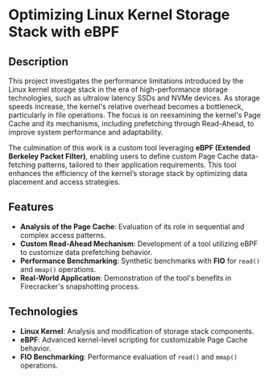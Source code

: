 # Optimizing Linux Kernel Storage Stack with eBPF

## Description

This project investigates the performance limitations introduced by the Linux kernel storage stack in the era of high-performance storage technologies, such as ultralow latency SSDs and NVMe devices. As storage speeds increase, the kernel's relative overhead becomes a bottleneck, particularly in file operations. The focus is on reexamining the kernel's Page Cache and its mechanisms, including prefetching through Read-Ahead, to improve system performance and adaptability.

The culmination of this work is a custom tool leveraging **eBPF (Extended Berkeley Packet Filter)**, enabling users to define custom Page Cache data-fetching patterns, tailored to their application requirements. This tool enhances the efficiency of the kernel’s storage stack by optimizing data placement and access strategies.

## Features

- **Analysis of the Page Cache**: Evaluation of its role in sequential and complex access patterns.
- **Custom Read-Ahead Mechanism**: Development of a tool utilizing eBPF to customize data prefetching behavior.
- **Performance Benchmarking**: Synthetic benchmarks with **FIO** for `read()` and `mmap()` operations.
- **Real-World Application**: Demonstration of the tool's benefits in Firecracker's snapshotting process.

## Technologies

- **Linux Kernel**: Analysis and modification of storage stack components.
- **eBPF**: Advanced kernel-level scripting for customizable Page Cache behavior.
- **FIO Benchmarking**: Performance evaluation of `read()` and `mmap()` operations.
